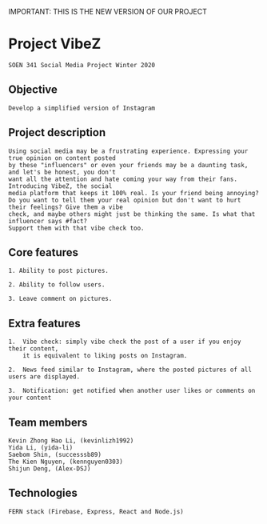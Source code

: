 

IMPORTANT: THIS IS THE NEW VERSION OF OUR PROJECT

# Project VibeZ

    SOEN 341 Social Media Project Winter 2020

## Objective

    Develop a simplified version of Instagram

## Project description

    Using social media may be a frustrating experience. Expressing your true opinion on content posted
    by these "influencers" or even your friends may be a daunting task, and let's be honest, you don't
    want all the attention and hate coming your way from their fans. Introducing VibeZ, the social
    media platform that keeps it 100% real. Is your friend being annoying?
    Do you want to tell them your real opinion but don't want to hurt their feelings? Give them a vibe
    check, and maybe others might just be thinking the same. Is what that influencer says #fact?
    Support them with that vibe check too.

## Core features

    1. Ability to post pictures.

    2. Ability to follow users.

    3. Leave comment on pictures.

## Extra features

    1.  Vibe check: simply vibe check the post of a user if you enjoy their content, 
        it is equivalent to liking posts on Instagram.

    2.  News feed similar to Instagram, where the posted pictures of all users are displayed.

    3.  Notification: get notified when another user likes or comments on your content  

## Team members

    Kevin Zhong Hao Li, (kevinlizh1992)
    Yida Li, (yida-li)
    Saebom Shin, (successsb89)
    The Kien Nguyen, (kennguyen0303)
    Shijun Deng, (Alex-DSJ)

## Technologies

    FERN stack (Firebase, Express, React and Node.js)
